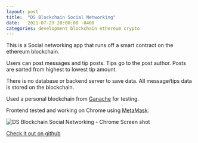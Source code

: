 ```yaml
---
layout: post
title:  "DS Blockchain Social Networking"
date:   2021-07-29 20:00:00 -0400
categories: development blockchain ethereum crypto
---
```


This is a Social networking app that runs off a smart contract on the ethereum blockchain.

Users can post messages and tip posts. Tips go to the post author. Posts are sorted from highest to lowest tip amount.

There is no database or backend server to save data. All message/tips data is stored on the blockchain.

Used a personal blockchain from [Ganache](https://www.trufflesuite.com/ganache) for testing. 

Frontend tested and working on Chrome using [MetaMask](https://metamask.io):

![DS Blockchain Social Networking - Chrome Screen shot](https://dontsnooze.github.io/DSBlockchainSocialNetworking/docs/DSBlockchainSocialNetwork.png)

[Check it out on github](https://dontsnooze.github.io/DSBlockchainSocialNetworking)
